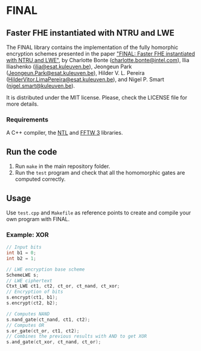 # FINAL 

## Faster FHE instantiated with NTRU and LWE

The FINAL library contains the implementation of the fully homorphic encryption schemes
presented in the paper ["FINAL: Faster FHE instantiated with NTRU and LWE"](http://eprint.iacr.org/2022/074),
by Charlotte Bonte (<charlotte.bonte@intel.com>), Ilia Iliashenko (<ilia@esat.kuleuven.be>), Jeongeun Park (<Jeongeun.Park@esat.kuleuven.be>), Hilder V. L. Pereira (<HilderVitor.LimaPereira@esat.kuleuven.be>), and Nigel P. Smart (<nigel.smart@kuleuven.be>).

It is distributed under the MIT license. Please, check the LICENSE file for more details.

### Requirements 

A C++ compiler, the [NTL](https://libntl.org) and [FFTW 3](http://www.fftw.org) libraries.

## Run the code

1. Run `make` in the main repository folder.
2. Run the `test` program and check that all the homomorphic gates are computed correctly.

## Usage

Use `test.cpp` and `Makefile` as reference points to create and compile your own program with FINAL.

### Example: XOR
```c++
// Input bits
int b1 = 0;
int b2 = 1;

// LWE encryption base scheme
SchemeLWE s;
// LWE ciphertext
Ctxt_LWE ct1, ct2, ct_or, ct_nand, ct_xor;
// Encryption of bits
s.encrypt(ct1, b1);
s.encrypt(ct2, b2);

// Computes NAND
s.nand_gate(ct_nand, ct1, ct2);
// Computes OR
s.or_gate(ct_or, ct1, ct2);
// Combines the previous results with AND to get XOR
s.and_gate(ct_xor, ct_nand, ct_or);
```
